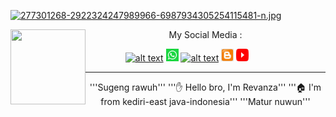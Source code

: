 [![277301268-2922324247989966-6987934305254115481-n.jpg](https://i.postimg.cc/HnPKsJRZ/277301268-2922324247989966-6987934305254115481-n.jpg)](https://postimg.cc/y3cnLNVc)

<img src="https://avatars.githubusercontent.com/u/100392348?v=4" width="120" height="120" align="left">
<center>


My Social Media :

<a href="https://Instagram.com/rvnzyy.._"><img src="https://disk.mediaindonesia.com/thumbs/1800x1200/news/2020/03/1e2c29c543e1c21f54846e7f3eae7c7e.jpg" alt="alt text" width="20" height="20"></a> 
<a href="https://wa.me/?text=Asalamualaikum+bang"><img src="https://github.com/Yayan-XD/Yayan-XD/blob/master/img/whatsapp.png" alt="alt text" width="20" height="20"></a>
<a href="https://www.facebook.com/vanyourbae.RK"><img src="https://upload.wikimedia.org/wikipedia/commons/5/51/Facebook_f_logo_%282019%29.svg" alt="alt text" width="20" height="20"></a> <a href="https://magic.rvnza.my.id"><img src="https://github.com/Yayan-XD/Yayan-XD/blob/master/img/logo_blogspot_by_YayanXD.jpg" alt="alt text" width="20" height="20"></a> <a href="https://youtube.com/channel/@revanzaXD"><img src="https://github.com/Yayan-XD/Yayan-XD/blob/master/img/logo_yt_by_YayanXD.jpg" alt="alt text" width="20" height="20"></a> 
&nbsp;&nbsp;     &nbsp;&nbsp;    &nbsp;&nbsp;   &nbsp;&nbsp;   &nbsp;&nbsp;   
___
  
'''Sugeng rawuh'''
'''✋ Hello bro, I'm Revanza'''
'''🏠 I'm from kediri-east java-indonesia'''
'''Matur nuwun'''
